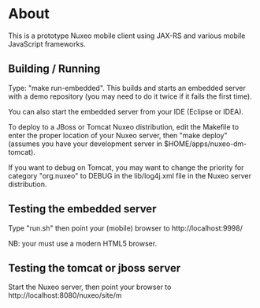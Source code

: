 About
=====

This is a prototype Nuxeo mobile client using JAX-RS and various mobile JavaScript frameworks.


Building / Running
------------------

Type: "make run-embedded". This builds and starts an embedded server with a demo
repository (you may need to do it twice if it fails the first time).

You can also start the embedded server from your IDE (Eclipse or IDEA).

To deploy to a JBoss or Tomcat Nuxeo distribution, edit the Makefile to enter
the proper location of your Nuxeo server, then "make deploy" (assumes you have
your development server in $HOME/apps/nuxeo-dm-tomcat).

If you want to debug on Tomcat, you may want to change the priority for
category "org.nuxeo" to DEBUG in the lib/log4j.xml file in the Nuxeo server
distribution.


Testing the embedded server
---------------------------

Type "run.sh" then point your (mobile) browser to http://localhost:9998/

NB: your must use a modern HTML5 browser.


Testing the tomcat or jboss server
----------------------------------

Start the Nuxeo server, then point your browser to http://localhost:8080/nuxeo/site/m
